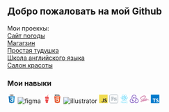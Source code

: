 ## Добро пожаловать на мой Github
<p align="left">Мои проеккы:	
	<br>
	<a href="http://weather.sokres.ru/" target="_blank" rel="noreferrer"> Сайт погоды</a>
	<br>
	<a href="http://prshop.sokres.ru/" target="_blank" rel="noreferrer"> Магагзин</a>
	<br>
	<a href="https://sokres.github.io/react_task/" target="_blank" rel="noreferrer"> Простая тудушка</a>
	<br>
	<a href="https://anglofan.ru/" target="_blank" rel="noreferrer"> Школа английского языка</a>
	<br>
	<a href="https://nurillosalon.ru/" target="_blank" rel="noreferrer">  Cалон красоты</a>
</p>
<h3 align="left">Мои навыки</h3>
<p align="left">
	<img src="https://raw.githubusercontent.com/devicons/devicon/master/icons/css3/css3-original-wordmark.svg" alt="css3" width="20" height="20" />
	<img src="https://www.vectorlogo.zone/logos/figma/figma-icon.svg" alt="figma" width="20" height="20" />
	<img src="https://raw.githubusercontent.com/devicons/devicon/master/icons/gulp/gulp-plain.svg" alt="gulp" width="20" height="20" />
	<img src="https://raw.githubusercontent.com/devicons/devicon/master/icons/html5/html5-original-wordmark.svg" alt="html5" width="20" height="20" />
	<img src="https://www.vectorlogo.zone/logos/adobe_illustrator/adobe_illustrator-icon.svg" alt="illustrator" width="20" height="20" />
	<img src="https://raw.githubusercontent.com/devicons/devicon/master/icons/javascript/javascript-original.svg" alt="javascript" width="20" height="20" />
	<img src="https://raw.githubusercontent.com/devicons/devicon/master/icons/photoshop/photoshop-line.svg" alt="photoshop" width="20" height="20" />
	<img src="https://raw.githubusercontent.com/devicons/devicon/master/icons/react/react-original-wordmark.svg" alt="react" width="20" height="20" />
	<img src="https://raw.githubusercontent.com/devicons/devicon/master/icons/redux/redux-original.svg" alt="redux" width="20" height="20" />
	<img src="https://raw.githubusercontent.com/devicons/devicon/master/icons/sass/sass-original.svg" alt="sass" width="20" height="20" />
	<img src="https://raw.githubusercontent.com/devicons/devicon/master/icons/typescript/typescript-original.svg" alt="typescript" width="20" height="20" />
</p>

<!--
**Sokres/Sokres** is a ✨ _special_ ✨ repository because its `README.md` (this file) appears on your GitHub profile.

Here are some ideas to get you started:

- 🔭 I’m currently working on ...
- 🌱 I’m currently learning ...
- 👯 I’m looking to collaborate on ...
- 🤔 I’m looking for help with ...
- 💬 Ask me about ...
- 📫 How to reach me: ...
- 😄 Pronouns: ...
- ⚡ Fun fact: ...
-->

